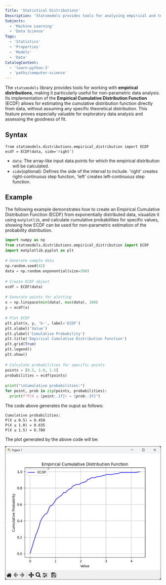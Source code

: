 ```yaml
---
Title: 'Statistical Distributions'
Description: 'Statsmodels provides tools for analyzing empirical and test-related distributions, primarily focusing on the Empirical Cumulative Distribution Function.'
Subjects:
  - 'Machine Learning'
  - 'Data Science'
Tags:
  - 'Statistics'
  - 'Properties'
  - 'Models'
  - 'Data'
CatalogContent:
  - 'learn-python-3'
  - 'paths/computer-science'
---
```


The `statsmodels` library provides tools for working with **empirical distributions**, making it particularly useful for non-parametric data analysis. Its implementation of the **Empirical Cumulative Distribution Function** (ECDF) allows for estimating the cumulative distribution function directly from data, without assuming any specific theoretical distribution. This feature proves especially valuable for exploratory data analysis and assessing the goodness of fit.

## Syntax

```psuedo
from statsmodels.distributions.empirical_distribution import ECDF
ecdf = ECDF(data, side='right')
```

- `data`: The array-like input data points for which the empirical distribution will be calculated.
- `side`(optional): Defines the side of the interval to include. 'right' creates right-continuous step function, 'left' creates left-continuous step function.

## Example

The following example demonstrates how to create an Empirical Cumulative Distribution Function (ECDF) from exponentially distributed data, visualize it using `matplotlib`, and calculate cumulative probabilities for specific values, showing how ECDF can be used for non-parametric estimation of the probability distribution.

```py
import numpy as np
from statsmodels.distributions.empirical_distribution import ECDF
import matplotlib.pyplot as plt

# Generate sample data
np.random.seed(42)
data = np.random.exponential(size=200)

# Create ECDF object
ecdf = ECDF(data)

# Generate points for plotting
x = np.linspace(min(data), max(data), 100)
y = ecdf(x)

# Plot ECDF
plt.plot(x, y, 'b-', label='ECDF')
plt.xlabel('Value')
plt.ylabel('Cumulative Probability')
plt.title('Empirical Cumulative Distribution Function')
plt.grid(True)
plt.legend()
plt.show()

# Calculate probabilities for specific points
points = [0.5, 1.0, 1.5]
probabilities = ecdf(points)

print("\nCumulative probabilities:")
for point, prob in zip(points, probabilities):
  print(f"P(X ≤ {point:.1f}) = {prob:.3f}")
```

The code above generates the ouput as follows:

```shell
Cumulative probabilities:
P(X ≤ 0.5) = 0.450
P(X ≤ 1.0) = 0.635
P(X ≤ 1.5) = 0.780
```

The plot generated by the above code will be:

![Statistical Distributions](https://raw.githubusercontent.com/Codecademy/docs/main/media/statsmodels-statistical-distributions.png)
